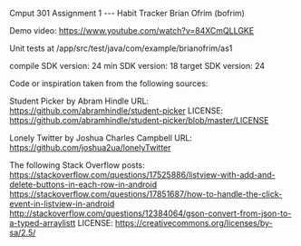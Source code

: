 Cmput 301 Assignment 1 --- Habit Tracker
Brian Ofrim (bofrim)

Demo video: https://www.youtube.com/watch?v=84XCmQLLGKE

Unit tests at /app/src/test/java/com/example/brianofrim/as1

compile SDK version: 24
min SDK version: 18
target SDK version: 24

Code or inspiration taken from the following sources:

Student Picker by Abram Hindle
URL: https://github.com/abramhindle/student-picker
LICENSE: https://github.com/abramhindle/student-picker/blob/master/LICENSE

Lonely Twitter by Joshua Charles Campbell
URL: https://github.com/joshua2ua/lonelyTwitter

The following Stack Overflow posts:
https://stackoverflow.com/questions/17525886/listview-with-add-and-delete-buttons-in-each-row-in-android
https://stackoverflow.com/questions/17851687/how-to-handle-the-click-event-in-listview-in-android
http://stackoverflow.com/questions/12384064/gson-convert-from-json-to-a-typed-arraylistt
LICENSE: https://creativecommons.org/licenses/by-sa/2.5/

